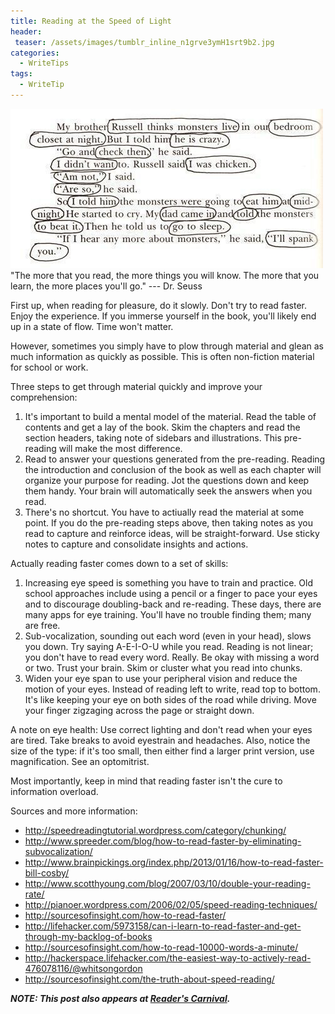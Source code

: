 ```yaml
---
title: Reading at the Speed of Light
header:
 teaser: /assets/images/tumblr_inline_n1grve3ymH1srt9b2.jpg
categories:
  - WriteTips
tags:
  - WriteTip
---
```

<img src="/assets/images/tumblr_inline_n1grve3ymH1srt9b2.jpg">"The more that you read, the more things you will know. The more that you learn, the more places you'll go." --- Dr. Seuss

First up, when reading for pleasure, do it slowly. Don't try to read faster. Enjoy the experience. If you immerse yourself in the book, you'll likely end up in a state of flow. Time won't matter.

However, sometimes you simply have to plow through material and glean as much information as quickly as possible. This is often non-fiction material for school or work.

Three steps to get through material quickly and improve your comprehension:

<ol>
  <li>It's important to build a mental model of the material. Read the table of contents and get a lay of the book. Skim the chapters and read the section headers, taking note of sidebars and illustrations. This pre-reading will make the most difference.</li>
  <li>Read to answer your questions generated from the pre-reading. Reading the introduction and conclusion of the book as well as each chapter will organize your purpose for reading. Jot the questions down and keep them handy. Your brain will automatically seek the answers when you read.</li>
  <li>There's no shortcut. You have to actiually read the material at some point. If you do the pre-reading steps above, then taking notes as you read to capture and reinforce ideas, will be straight-forward. Use sticky notes to capture and consolidate insights and actions.</li>
</ol>

Actually reading faster comes down to a set of skills:

<ol>
  <li>Increasing eye speed is something you have to train and practice. Old school approaches include using a pencil or a finger to pace your eyes and to discourage doubling-back and re-reading. These days, there are many apps for eye training. You'll have no trouble finding them; many are free.</li>
  <li>Sub-vocalization, sounding out each word (even in your head), slows you down. Try saying A-E-I-O-U while you read. Reading is not linear; you don't have to read every word. Really. Be okay with missing a word or two. Trust your brain. Skim or cluster what you read into chunks.</li>
  <li>Widen your eye span to use your peripheral vision and reduce the motion of your eyes. Instead of reading left to write, read top to bottom. It's like keeping your eye on both sides of the road while driving. Move your finger zigzaging across the page or straight down.</li>
</ol>

A note on eye health: Use correct lighting and don't read when your eyes are tired. Take breaks to avoid eyestrain and headaches. Also, notice the size of the type: if it's too small, then either find a larger print version, use magnification. See an optomitrist.

Most importantly, keep in mind that reading faster isn't the cure to information overload.

Sources and more information:

<ul>
  <li><a href="http://speedreadingtutorial.wordpress.com/category/chunking/">http://speedreadingtutorial.wordpress.com/category/chunking/</a></li>
  <li><a href="http://www.spreeder.com/blog/how-to-read-faster-by-eliminating-subvocalization/">http://www.spreeder.com/blog/how-to-read-faster-by-eliminating-subvocalization/</a></li>
  <li><a href="http://www.brainpickings.org/index.php/2013/01/16/how-to-read-faster-bill-cosby/">http://www.brainpickings.org/index.php/2013/01/16/how-to-read-faster-bill-cosby/</a></li>
  <li><a href="http://www.scotthyoung.com/blog/2007/03/10/double-your-reading-rate/">http://www.scotthyoung.com/blog/2007/03/10/double-your-reading-rate/</a></li>
  <li><a href="http://pianoer.wordpress.com/2006/02/05/speed-reading-techniques/">http://pianoer.wordpress.com/2006/02/05/speed-reading-techniques/</a></li>
  <li><a href="http://sourcesofinsight.com/how-to-read-faster/">http://sourcesofinsight.com/how-to-read-faster/</a></li>
  <li><a href="http://lifehacker.com/5973158/can-i-learn-to-read-faster-and-get-through-my-backlog-of-books">http://lifehacker.com/5973158/can-i-learn-to-read-faster-and-get-through-my-backlog-of-books</a></li>
  <li><a href="http://sourcesofinsight.com/how-to-read-10000-words-a-minute/">http://sourcesofinsight.com/how-to-read-10000-words-a-minute/</a></li>
  <li><a href="http://hackerspace.lifehacker.com/the-easiest-way-to-actively-read-476078116/@whitsongordon">http://hackerspace.lifehacker.com/the-easiest-way-to-actively-read-476078116/@whitsongordon</a></li>
  <li><a href="http://sourcesofinsight.com/the-truth-about-speed-reading/">http://sourcesofinsight.com/the-truth-about-speed-reading/</a></li>
</ul>

***NOTE: This post also appears at <a href="http://alongstoryshort.net/reading-at-the-speed-of-light/">Reader's Carnival</a>.***